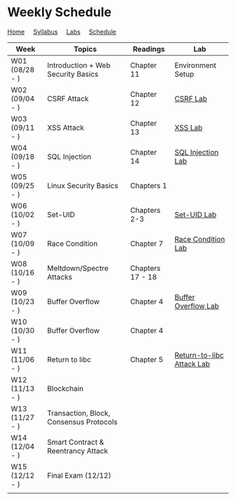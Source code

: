 # Weekly Schedule

[Home](./index.md) &nbsp;&nbsp;&nbsp; [Syllabus](./syllabus.md)  &nbsp;&nbsp;&nbsp; [Labs](./labs.md) &nbsp;&nbsp;&nbsp; [Schedule](./schedule.md)

| Week         | Topics | Readings  |  Lab |  
| ---          | ---    | --- | --- |
|W01 (08/28 - ) | Introduction + Web Security Basics| Chapter 11 | Environment Setup | 
|W02 (09/04 - ) | CSRF Attack | Chapter 12 | [CSRF Lab](./labs.md) | 
|W03 (09/11 - ) | XSS Attack  | Chapter 13 | [XSS Lab](./labs.md) | 
|W04 (09/18 - ) | SQL Injection  | Chapter 14 | [SQL Injection Lab](./labs.md) |
|W05 (09/25 - ) | Linux Security Basics | Chapters 1 | |
|W06 (10/02 - ) | Set-UID | Chapters 2-3 | [Set-UID Lab](./labs.md) |
|W07 (10/09 - ) | Race Condition  | Chapter 7 | [Race Condition Lab](./labs.md) |
|W08 (10/16 - ) | Meltdown/Spectre Attacks  | Chapters 17 - 18 |  |
|W09 (10/23 - ) | Buffer Overflow | Chapter 4 | [Buffer Overflow Lab](./labs.md) |
|W10 (10/30 - ) | Buffer Overflow | Chapter 4 | |
|W11 (11/06 - ) | Return to libc  | Chapter 5 | [Return-to-libc Attack Lab](./labs.md) |
|W12 (11/13 - ) | Blockchain | |   |
|W13 (11/27 - ) | Transaction, Block, Consensus Protocols   | |   |
|W14 (12/04 - ) | Smart Contract & Reentrancy Attack | |   |
|W15 (12/12 - ) | Final Exam (12/12) | |   |
|||||
